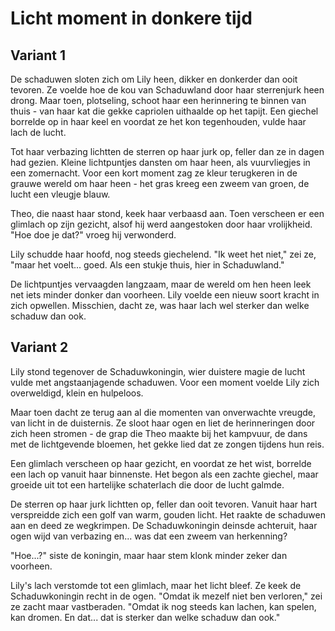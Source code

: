 # Licht moment in donkere tijd
## Variant 1
De schaduwen sloten zich om Lily heen, dikker en donkerder dan ooit tevoren. Ze voelde hoe de kou van Schaduwland door haar sterrenjurk heen drong. Maar toen, plotseling, schoot haar een herinnering te binnen van thuis - van haar kat die gekke capriolen uithaalde op het tapijt. Een giechel borrelde op in haar keel en voordat ze het kon tegenhouden, vulde haar lach de lucht.

Tot haar verbazing lichtten de sterren op haar jurk op, feller dan ze in dagen had gezien. Kleine lichtpuntjes dansten om haar heen, als vuurvliegjes in een zomernacht. Voor een kort moment zag ze kleur terugkeren in de grauwe wereld om haar heen - het gras kreeg een zweem van groen, de lucht een vleugje blauw.

Theo, die naast haar stond, keek haar verbaasd aan. Toen verscheen er een glimlach op zijn gezicht, alsof hij werd aangestoken door haar vrolijkheid. "Hoe doe je dat?" vroeg hij verwonderd.

Lily schudde haar hoofd, nog steeds giechelend. "Ik weet het niet," zei ze, "maar het voelt... goed. Als een stukje thuis, hier in Schaduwland."

De lichtpuntjes vervaagden langzaam, maar de wereld om hen heen leek net iets minder donker dan voorheen. Lily voelde een nieuw soort kracht in zich opwellen. Misschien, dacht ze, was haar lach wel sterker dan welke schaduw dan ook.

## Variant 2
Lily stond tegenover de Schaduwkoningin, wier duistere magie de lucht vulde met angstaanjagende schaduwen. Voor een moment voelde Lily zich overweldigd, klein en hulpeloos.

Maar toen dacht ze terug aan al die momenten van onverwachte vreugde, van licht in de duisternis. Ze sloot haar ogen en liet de herinneringen door zich heen stromen - de grap die Theo maakte bij het kampvuur, de dans met de lichtgevende bloemen, het gekke lied dat ze zongen tijdens hun reis.

Een glimlach verscheen op haar gezicht, en voordat ze het wist, borrelde een lach op vanuit haar binnenste. Het begon als een zachte giechel, maar groeide uit tot een hartelijke schaterlach die door de lucht galmde.

De sterren op haar jurk lichtten op, feller dan ooit tevoren. Vanuit haar hart verspreidde zich een golf van warm, gouden licht. Het raakte de schaduwen aan en deed ze wegkrimpen. De Schaduwkoningin deinsde achteruit, haar ogen wijd van verbazing en... was dat een zweem van herkenning?

"Hoe...?" siste de koningin, maar haar stem klonk minder zeker dan voorheen.

Lily's lach verstomde tot een glimlach, maar het licht bleef. Ze keek de Schaduwkoningin recht in de ogen. "Omdat ik mezelf niet ben verloren," zei ze zacht maar vastberaden. "Omdat ik nog steeds kan lachen, kan spelen, kan dromen. En dat... dat is sterker dan welke schaduw dan ook."
